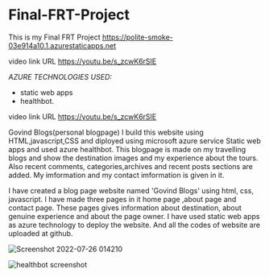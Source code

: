 # Final-FRT-Project
This is my Final FRT Project
https://polite-smoke-03e914a10.1.azurestaticapps.net 

video link URL https://youtu.be/s_zcwK6rSIE

*AZURE TECHNOLOGIES USED:*
- static web apps 
- healthbot.

video link URL https://youtu.be/s_zcwK6rSIE

Govind Blogs(personal blogpage)
I build this website using HTML,javascript,CSS and diployed using microsoft azure service Static web apps and used azure healthbot.
This blogpage is made on my travelling blogs and show the destination images and my experience about the tours.
Also recent comments, categories,archives and recent posts sections are added.
My imformation and my contact imformation is given in it.

I have created a blog page website named 'Govind Blogs' using html, css, javascript. I have made three pages in it home page ,about page and contact page. These pages gives information about destination, about genuine experience and about the page owner. I have used static web apps as azure technology to deploy the website. And all the codes of website are uploaded at github.




![Screenshot 2022-07-26 014210](https://user-images.githubusercontent.com/95979633/180866492-43396072-8c5f-40fd-9a06-c315040f14a0.jpg)

![healthbot screenshot](https://user-images.githubusercontent.com/95979633/203911561-7d954d0c-a17a-4c0b-8698-338bce07270b.jpg)
